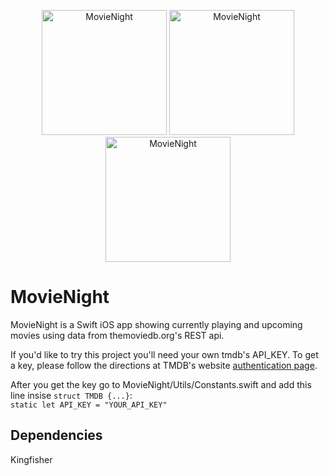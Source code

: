 <p align="center"><img src="https://dovgopol.dev/images/apps/movienight/github/movienight-now-playing.png" width="200" title="MovieNight">     <img src="https://dovgopol.dev/images/apps/movienight/github/movienight-upcoming.png" width="200" title="MovieNight">     <img src="https://dovgopol.dev/images/apps/movienight/github/movienight-detail.png" width="200" title="MovieNight"></p>

# MovieNight
MovieNight is a Swift iOS app showing currently playing and upcoming movies using data from themoviedb.org's REST api.

If you'd like to try this project you'll need your own tmdb's API_KEY. To get a key, please follow the directions at TMDB's website [authentication page](https://developers.themoviedb.org/3/getting-started/authentication).

After you get the key go to MovieNight/Utils/Constants.swift and add this line insise ``struct TMDB {...}``:<br/>
``
static let API_KEY = "YOUR_API_KEY"
``

## Dependencies
Kingfisher
